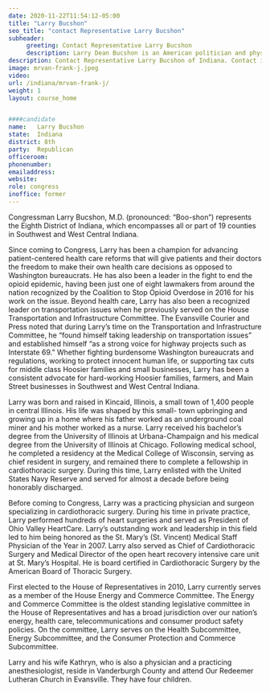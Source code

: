 ```yaml
---
date: 2020-11-22T11:54:12-05:00
title: "Larry Bucshon"
seo_title: "contact Representative Larry Bucshon"
subheader:
     greeting: Contact Representative Larry Bucshon 
     description: Larry Dean Bucshon is an American politician and physician who has been the U.S. Representative for Indiana's 8th congressional district since 2011. He is a member of the Republican Party.
description: Contact Representative Larry Bucshon of Indiana. Contact information for Larry Bucshon includes email address, phone number, and mailing address.
image: mrvan-frank-j.jpeg
video: 
url: /indiana/mrvan-frank-j/
weight: 1
layout: course_home


####candidate
name:	Larry Bucshon
state:	Indiana
district: 8th
party:	Republican
officeroom:	
phonenumber:	
emailaddress:	
website:	
role: congress
inoffice: former
---
```


Congressman Larry Bucshon, M.D. (pronounced: “Boo-shon”) represents the Eighth District of Indiana, which encompasses all or part of 19 counties in Southwest and West Central Indiana. 

Since coming to Congress, Larry has been a champion for advancing patient-centered health care reforms that will give patients and their doctors the freedom to make their own health care decisions as opposed to Washington bureaucrats. He has also been a leader in the fight to end the opioid epidemic, having been just one of eight lawmakers from around the nation recognized by the Coalition to Stop Opioid Overdose in 2016 for his work on the issue.  Beyond health care, Larry has also been a recognized leader on transportation issues when he previously served on the House Transportation and Infrastructure Committee.  The Evansville Courier and Press noted that during Larry’s time on the Transportation and Infrastructure Committee, he “found himself taking leadership on transportation issues” and established himself “as a strong voice for highway projects such as Interstate 69.”  Whether fighting burdensome Washington bureaucrats and regulations, working to protect innocent human life, or supporting tax cuts for middle class Hoosier families and small businesses, Larry has been a consistent advocate for hard-working Hoosier families, farmers, and Main Street businesses in Southwest and West Central Indiana.

Larry was born and raised in Kincaid, Illinois, a small town of 1,400 people in central Illinois. His life was shaped by this small- town upbringing and growing up in a home where his father worked as an underground coal miner and his mother worked as a nurse.  Larry received his bachelor’s degree from the University of Illinois at Urbana-Champaign and his medical degree from the University of Illinois at Chicago.  Following medical school, he completed a residency at the Medical College of Wisconsin, serving as chief resident in surgery, and remained there to complete a fellowship in cardiothoracic surgery. During this time, Larry enlisted with the United States Navy Reserve and served for almost a decade before being honorably discharged.

Before coming to Congress, Larry was a practicing physician and surgeon specializing in cardiothoracic surgery.  During his time in private practice, Larry performed hundreds of heart surgeries and served as President of Ohio Valley HeartCare. Larry’s outstanding work and leadership in this field led to him being honored as the St. Mary’s (St. Vincent) Medical Staff Physician of the Year in 2007. Larry also served as Chief of Cardiothoracic Surgery and Medical Director of the open heart recovery intensive care unit at St. Mary’s Hospital. He is board certified in Cardiothoracic Surgery by the American Board of Thoracic Surgery.

First elected to the House of Representatives in 2010, Larry currently serves as a member of the House Energy and Commerce Committee.  The Energy and Commerce Committee is the oldest standing legislative committee in the House of Representatives and has a broad jurisdiction over our nation’s energy, health care, telecommunications and consumer product safety policies.  On the committee, Larry serves on the Health Subcommittee, Energy Subcommittee, and the Consumer Protection and Commerce Subcommittee.

Larry and his wife Kathryn, who is also a physician and a practicing anesthesiologist, reside in Vanderburgh County and attend Our Redeemer Lutheran Church in Evansville. They have four children. 